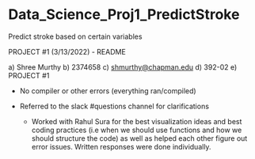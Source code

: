 # Data_Science_Proj1_PredictStroke
Predict stroke based on certain variables

PROJECT #1 (3/13/2022) - README

a) Shree Murthy
b) 2374658
c) shmurthy@chapman.edu
d) 392-02
e) PROJECT #1

- No compiler or other errors (everything ran/compiled)

- Referred to the slack #questions channel for clarifications
	- Worked with Rahul Sura for the best visualization ideas and best coding practices (i.e when we should use functions and how we should structure the code) as well as helped each other figure out error issues. Written responses were done individually.  
